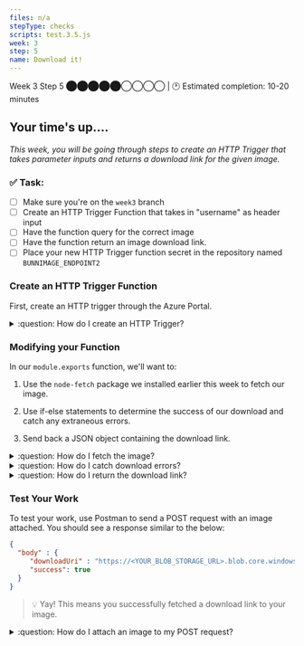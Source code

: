```yaml
---
files: n/a
stepType: checks
scripts: test.3.5.js
week: 3
step: 5
name: Download it!
---
```


Week 3 Step 5 ⬤⬤⬤⬤⬤◯◯◯◯ | 🕐 Estimated completion: 10-20 minutes

## Your time's up....
*This week, you will be going through steps to create an HTTP Trigger that takes parameter inputs and returns a download link for the given image.*

### ✅  Task:

- [ ]  Make sure you're on the `week3` branch
- [ ]  Create an HTTP Trigger Function that takes in "username" as header input
- [ ]  Have the function query for the correct image
- [ ]  Have the function return an image download link.
- [ ]  Place your new HTTP Trigger function secret in the repository named `BUNNIMAGE_ENDPOINT2`

### Create an HTTP Trigger Function

First, create an HTTP trigger through the Azure Portal.

<details>
<summary>:question: How do I create an HTTP Trigger?</summary>

See the **Create an HTTP trigger function** section [here](https://docs.microsoft.com/en-us/azure/azure-functions/functions-create-function-app-portal).

</details>

### Modifying your Function

In our `module.exports` function, we'll want to:

1. Use the `node-fetch` package we installed earlier this week to fetch our image.

2. Use if-else statements to determine the success of our download and catch any extraneous errors.

3. Send back a JSON object containing the download link.

<details>
<summary>:question: How do I fetch the image?</summary>

Outside of the main function, you'll first want to create a variable called `fetch` that calls your `node-fetch` package: `var fetch = require("node-fetch");`. 

Then, within your main function, you'll need to create references to your username as well as variables for `download`, `downloadpng`, and `downloadjpg`.

```js
var username = req.headers['username'];
var download = ""
var downloadpng = "https://<YOUR_BLOB_STORAGE_URL>.blob.core.windows.net/images/" + username + ".png";
var downloadjpg = "https://<YOUR_BLOB_STORAGE_URL>.blob.core.windows.net/images/" + username + ".jpeg";
```

Finally, to fetch your image, call `fetch` asynchronously.

```js
let pngresp = await fetch(downloadpng, {
   method: 'GET',
})
let pngdata = await pngresp;

let jpgresp = await fetch(downloadjpg, {
   method: 'GET',
})
let jpgdata = await jpgresp;
```

</details>

<details>
<summary>:question: How do I catch download errors?</summary>

Your data will contain an attribute "status text" that lets you know if a blob doesn't exist. To use these to our advantage, we can create if-else statements that notify us if our `fetch` method was successful.

```js
if (pngdata.statusText == "The specified blob does not exist." || jpgdata.statusText == "The specified blob does not exist." ) {
   success = false;
   context.log("Does not exist: " + data)
} else if (pngdata.statusText != "The specified blob does not exist.") {
   success = true;
   download = downloadpng
   context.log("Does exist: " + data)
} else if (jpgdata.statusText != "The specified blob does not exist.") {
   success = true;
   download = downloadjpg
   context.log("Does exist: " + data)
}
```

</details>

<details>
<summary>:question: How do I return the download link?</summary>

To return the download link, just set `context.res` to a JSON object with your download link.

```js
context.res = {
      body: {
               "downloadUri" : download,
               "success": success,
      }
};
context.log(download);
context.log(data)
context.done();
```

</details>

### Test Your Work

To test your work, use Postman to send a POST request with an image attached. You should see a response similar to the below:

```JSON
{
  "body" : {
     "downloadUri" : "https://<YOUR_BLOB_STORAGE_URL>.blob.core.windows.net/images/<USERNAME>.png",
     "success": true
  }
}
```
> 💡 Yay! This means you successfully fetched a download link to your image.


<details>
<summary>:question: How do I attach an image to my POST request?</summary>
</br>

1. Set your request method to `POST`.

![image](https://user-images.githubusercontent.com/49426183/120075487-4e669c00-c056-11eb-8049-d2e00c766525.png)

2. You will need to send body data with your request. The Body tab in Postman allows you to specify the data you need to send with a request. You can send various different types of body data to suit your API. Website forms often send data to APIs as multipart/form-data. You can replicate this in Postman using the form-data Body tab. Be sure to check File instead of Text, since we'll be posting an image instead of a JSON object.

![image](https://user-images.githubusercontent.com/49426183/120075704-393e3d00-c057-11eb-8d99-7dfe8d5fd584.png)

</details>
